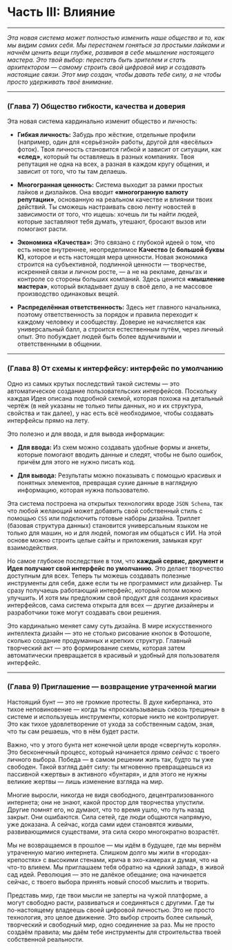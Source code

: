 # Часть III: Влияние

---

_Эта новая система может полностью изменить наше общество и то, как мы видим самих себя. Мы перестанем гоняться за простыми лайками и начнём ценить вещи глубже, развивая в себе мышление настоящего мастера. Это твой выбор: перестать быть зрителем и стать архитектором — самому строить свой цифровой мир и создавать настоящие связи. Этот мир создан, чтобы давать тебе силу, а не чтобы просто удерживать твоё внимание._

---

### (Глава 7) Общество гибкости, качества и доверия

Эта новая система кардинально изменит общество и личность:

- **Гибкая личность:** Забудь про жёсткие, отдельные профили (например, один для «серьёзной» работы, другой для «весёлых» фоток). Твоя личность становится гибкой и зависит от ситуации, как **«след»**, который ты оставляешь в разных компаниях. Твоя репутация не одна на всех, а разная в каждом кругу общения, и зависит от того, что ты там делаешь.

- **Многогранная ценность:** Система выходит за рамки простых лайков и дизлайков. Она вводит **«многогранную валюту репутации»**, основанную на реальном качестве и влиянии твоих действий. Ты сможешь настраивать свою ленту новостей в зависимости от того, что ищешь: хочешь ли ты найти людей, которые заставляют тебя думать, утешают, бросают вызов или помогают расти.

- **Экономика «Качества»:** Это связано с глубокой идеей о том, что есть некое внутреннее, неопределимое **Качество (с большой буквы К)**, которое и есть настоящая мера ценности. Новая экономика строится на субъективной, подлинной ценности — творчестве, искренней связи и личном росте, — а не на рекламе, деньгах и контроле со стороны больших компаний. Здесь ценится **«мышление мастера»**, который вкладывает душу в своё дело, а не массовое производство одинаковых вещей.

- **Распределённая ответственность:** Здесь нет главного начальника, поэтому ответственность за порядок и правила переходит к каждому человеку и сообществу. Доверие не начисляется как универсальный балл, а строится естественным путём, через личный опыт. Это побуждает людей быть более вдумчивыми и ответственными в общении.

---

### (Глава 8) От схемы к интерфейсу: интерфейс по умолчанию

Одно из самых крутых последствий такой системы — это автоматическое создание пользовательских интерфейсов. Поскольку каждая Идея описана подробной схемой, которая похожа на детальный чертёж (в ней указаны не только типы данных, но и их структура, свойства и так далее), у нас есть всё необходимое, чтобы создавать интерфейсы прямо на лету.

Это полезно и для ввода, и для вывода информации:

- **Для ввода:** Из схем можно создавать удобные формы и анкеты, которые помогают вводить данные и следят, чтобы не было ошибок, причём для этого не нужно писать код.

- **Для вывода:** Результаты можно показывать с помощью красивых и понятных элементов, превращая сухие данные в наглядную информацию, которая нужна пользователю.

Эта система построена на открытых технологиях вроде `JSON Schema`, так что любой желающий может добавить свой собственный стиль с помощью `CSS` или подключить готовые наборы дизайна. Триплет (базовая структура данных) становится универсальным языком не только для машин, но и для людей, помогая им общаться с ИИ. На этой основе можно строить целые сайты и приложения, замыкая круг взаимодействия.

Но самое глубокое последствие в том, что **каждый сервис, документ и Идея получают свой интерфейс по умолчанию.** Это делает творчество доступным для всех. Теперь ты можешь создавать полезные инструменты для себя, даже если ты не программист или дизайнер. Ты сразу получаешь работающий интерфейс, который потом можно улучшить. И хотя мы предложим свой продукт для создания красивых интерфейсов, сама система открыта для всех — другие дизайнеры и разработчики тоже могут создавать свои решения.

Это кардинально меняет саму суть дизайна. В мире искусственного интеллекта дизайн — это не столько рисование кнопок в Фотошопе, сколько создание продуманных и крепких структур. Главный творческий акт — это формирование схемы, которая затем автоматически превращается в красивый и удобный для пользователя интерфейс.

---

### (Глава 9) Приглашение — возвращение утраченной магии

Настоящий бунт — это не громкие протесты. В духе киберпанка, это тихое неповиновение — когда ты «проскальзываешь сквозь трещины» в системе и используешь инструменты, которые никто не контролирует. Это как тихое удовлетворение от ухода за собственным садом, зная, что ты сам решаешь, что в нём будет расти.

Важно, что у этого бунта нет конечной цели вроде «свергнуть короля». Это бесконечный процесс, который начинается _прямо сейчас_ с твоего личного выбора. Победа — в самом решении жить так, будто ты уже свободен. Такой взгляд даёт силу: ты мгновенно превращаешься из пассивной «жертвы» в активного «бунтаря», и для этого не нужны великие жертвы — лишь изменение взгляда на мир.

Многие выросли, никогда не видя свободного, децентрализованного интернета; они не знают, какой простор для творчества упустили. Другие помнят его, но думают, что то время ушло, что путь назад закрыт. Они ошибаются. Сила сетей, где люди общаются напрямую, уже доказана. А сейчас, когда сами идеи становятся живыми, развивающимися существами, эта сила скоро многократно возрастёт.

Мы не возвращаемся в прошлое — мы идём в будущее, где мы вернём утраченную магию интернета. Слишком долго мы жили в «городах-крепостях» с высокими стенами, крича в эхо-камерах и думая, что на что-то влияем. Мы приглашаем тебя обратно на «дикий запад», в живой сад идей. Революция — это не далёкое обещание; она начинается сейчас, с твоего выбора принять новый способ мыслить и творить.

Представь мир, где твои мысли не заперты на чужой платформе, а могут свободно расти, развиваться и соединяться с другими. Где ты по-настоящему владеешь своей цифровой личностью. Это не просто технология, это целое движение. Это выбор строить более сильный, творческий и свободный мир, одно соединение за раз. Мы не просто создаём правила; мы даём тебе инструменты для строительства твоей собственной реальности.